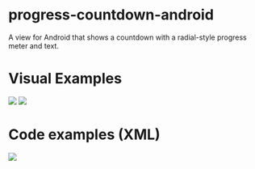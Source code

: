 # progress-countdown-android
A view for Android that shows a countdown with a radial-style progress meter and text.

# Visual Examples
<img src="https://cloud.githubusercontent.com/assets/6475135/5886344/700e8b8a-a35f-11e4-836a-426d40de3e18.png"></img>
<img src="https://cloud.githubusercontent.com/assets/6475135/5886345/700f9872-a35f-11e4-868e-6db8b0d51027.png"></img>

# Code examples (XML)
<img src="https://cloud.githubusercontent.com/assets/6475135/5886346/700ff542-a35f-11e4-87a3-ed6bb73d7013.png"></img>
